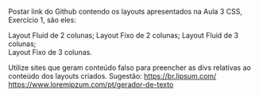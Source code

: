 Postar link do Github contendo os layouts apresentados na Aula 3 CSS, Exercício 1, são eles:

Layout Fluid de 2 colunas;
Layout Fixo de 2 colunas;
Layout Fluid de 3 colunas;                                        
Layout Fixo de 3 colunas.

Utilize sites que geram conteúdo falso para preencher as divs relativas ao conteúdo dos layouts criados. 
Sugestão:
https://br.lipsum.com/
https://www.loremipzum.com/pt/gerador-de-texto
